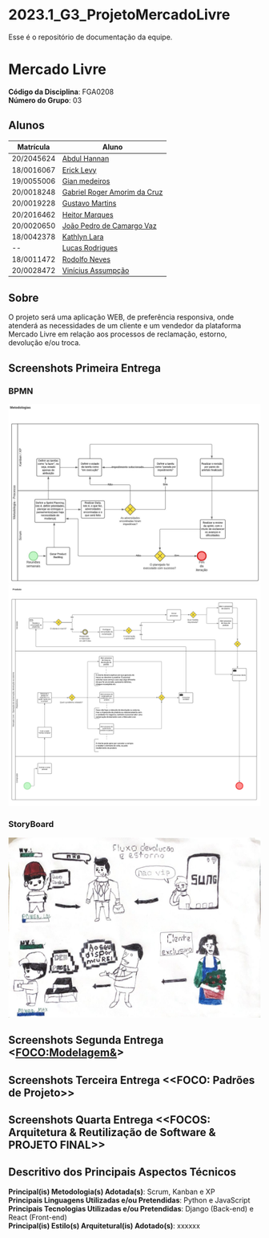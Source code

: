 # 2023.1_G3_ProjetoMercadoLivre

Esse é o repositório de documentação da equipe.

# Mercado Livre

**Código da Disciplina**: FGA0208<br>
**Número do Grupo**: 03

## Alunos
|Matrícula | Aluno |
|--|--|
| 20/2045624 | [Abdul Hannan](https://github.com/hannanhunny01) |
| 18/0016067 | [Erick Levy](https://github.com/Ericklevy) |
| 19/0055006 | [Gian medeiros](https://github.com/GianMedeiros) |
| 20/0018248  |  [Gabriel Roger Amorim da Cruz](https://github.com/GabrielRoger07) |
| 20/0019228 | [Gustavo Martins](https://github.com/gustavomartins-github) |
| 20/2016462 | [Heitor Marques](https://github.com/heitormsb) |
| 20/0020650  |  [João Pedro de Camargo Vaz](https://github.com/JoaoPedro0803) |
| 18/0042378 | [Kathlyn Lara](https://github.com/klmurussi) |
| -- | [Lucas Rodrigues](https://github.com/nickby2) |
| 18/0011472 | [Rodolfo Neves](https://github.com/roddas) |
| 20/0028472  |  [Vinícius Assumpção](https://github.com/viniman27) |





## Sobre 
O projeto será uma aplicação WEB, de preferência responsiva, onde atenderá as necessidades de um cliente e um vendedor da plataforma Mercado Livre em relação aos processos de reclamação, estorno, devolução e/ou troca.<br>


## Screenshots Primeira Entrega 

### BPMN

![BPMNmetodologia](./Assets/BPMNMetodologias.jpeg)
![BPMNProduto](./Assets/BPMN_Produto.png)

### StoryBoard

![Devolução e Estorno](./Assets/storyboard.jpeg )

## Screenshots Segunda Entrega <<FOCO:Modelagem&>>

## Screenshots Terceira Entrega <<FOCO: Padrões de Projeto>>

## Screenshots Quarta Entrega  <<FOCOS: Arquitetura & Reutilização de Software & PROJETO FINAL>>

## Descritivo dos Principais Aspectos Técnicos 
**Principal(is) Metodologia(s) Adotada(s)**: Scrum, Kanban e XP<br>
**Principais Linguagens Utilizadas e/ou Pretendidas**: Python e JavaScript<br>
**Principais Tecnologias Utilizadas e/ou Pretendidas**: Django (Back-end) e React (Front-end)<br>
**Principal(is) Estilo(s) Arquitetural(is) Adotado(s)**: xxxxxx<br>
